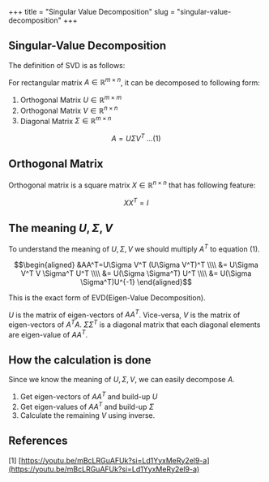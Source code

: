 +++
title = "Singular Value Decomposition"
slug = "singular-value-decomposition"
+++

## Singular-Value Decomposition
The definition of SVD is as follows:

For rectangular matrix $A \in \mathbb{R}^{m \times n}$, it can be decomposed to following form:
1. Orthogonal Matrix $U \in \mathbb{R}^{m \times m}$
2. Orthogonal Matrix $V \in \mathbb{R}^{n \times n}$
3. Diagonal Matrix $\Sigma \in \mathbb{R}^{m\times n}$

$$A=U\Sigma V^T \ ...(1)$$

## Orthogonal Matrix
Orthogonal matrix is a square matrix $X \in \mathbb{R}^{n \times n}$ that has following feature:

$$XX^T=I$$

## The meaning $U, \Sigma, V$

To understand the meaning of $U, \Sigma, V$ we should multiply $A^T$ to equation (1).

$$\begin{aligned}
&AA^T=U\Sigma V^T (U\Sigma V^T)^T \\\\
&= U\Sigma V^T V \Sigma^T U^T \\\\
&= U(\Sigma \Sigma^T) U^T  \\\\
&= U(\Sigma \Sigma^T)U^{-1}
\end{aligned}$$

This is the exact form of EVD(Eigen-Value Decomposition).

$U$ is the matrix of eigen-vectors of $AA^T$.
Vice-versa, $V$ is the matrix of eigen-vectors of $A^TA$.
$\Sigma \Sigma^T$ is a diagonal matrix that each diagonal elements are eigen-value of $AA^T$.

## How the calculation is done
Since we know the meaning of $U, \Sigma, V$, we can easily decompose $A$.
1. Get eigen-vectors of $AA^T$ and build-up $U$
2. Get eigen-values of $AA^T$ and build-up $\Sigma$
3. Calculate the remaining $V$ using inverse.

## References
[1] [https://youtu.be/mBcLRGuAFUk?si=Ld1YyxMeRy2el9-a](https://youtu.be/mBcLRGuAFUk?si=Ld1YyxMeRy2el9-a)
